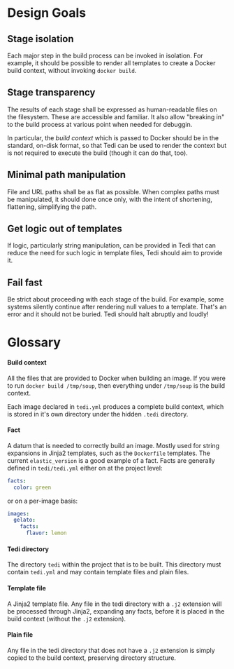 Design Goals
============

Stage isolation
---------------
Each major step in the build process can be invoked in isolation. For example,
it should be possible to render all templates to create a Docker build context,
without invoking `docker build`.

Stage transparency
------------------
The results of each stage shall be expressed as human-readable files on the
filesystem. These are accessible and familiar. It also allow "breaking in"
to the build process at various point when needed for debuggin.

In particular, the _build context_ which is passed to Docker should be in
the standard, on-disk format, so that Tedi can be used to render the context
but is not required to execute the build (though it can do that, too).

Minimal path manipulation
-------------------------
File and URL paths shall be as flat as possible. When complex paths must be
manipulated, it should done once only, with the intent of shortening,
flattening, simplifying the path.

Get logic out of templates
--------------------------
If logic, particularly string manipulation, can be provided in Tedi that can
reduce the need for such logic in template files, Tedi should aim to provide it.

Fail fast
---------
Be strict about proceeding with each stage of the build. For example, some
systems silently continue after rendering null values to a template. That's
an error and it should not be buried. Tedi should halt abruptly and loudly!

Glossary
========

#### Build context
All the files that are provided to Docker when building an image. If you were
to run `docker build /tmp/soup`, then everything under `/tmp/soup` is the build
context.

Each image declared in `tedi.yml` produces a complete build context, which is
stored in it's own directory under the hidden `.tedi` directory.

#### Fact
A datum that is needed to correctly build an image. Mostly used for
string expansions in Jinja2 templates, such as the `Dockerfile` templates. The
current `elastic_version` is a good example of a fact. Facts are generally
defined in `tedi/tedi.yml` either on at the project level:

``` yaml
facts:
  color: green
```

or on a per-image basis:

``` yaml
images:
  gelato:
    facts:
      flavor: lemon
```

#### Tedi directory
The directory `tedi` within the project that is to be built. This directory
must contain `tedi.yml` and may contain template files and plain files.

#### Template file
A Jinja2 template file. Any file in the tedi directory with a `.j2` extension
will be processed through Jinja2, expanding any facts, before it is placed in
the build context (without the `.j2` extension).

#### Plain file
Any file in the tedi directory that does not have a `.j2` extension is simply
copied to the build context, preserving directory structure.
